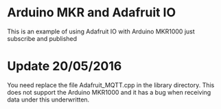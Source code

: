 # Arduino MKR and Adafruit IO
This is an example of using Adafruit IO with Arduino  MKR1000 just subscribe and published
# Update 20/05/2016
You need replace the file Adafruit_MQTT.cpp in the library directory.
This does not support the Arduino MKR1000 and it has a bug when receiving data under this underwritten.
